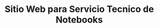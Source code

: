 ---
pubDate: 2022-07-01
title: 'Sitio Web para Servicio Tecnico de Notebooks'
description: 'Sitio Web para Servicio Tecnico de Notebooks'
urls: 
    pagina: 'https://www.imset.com.ar'
    codigo: 'https://www.abogados.gomezmatias.com.ar'
image:
    url: '/img/fotos_proyectos/abogados.webp'
    alt: 'Imagen de Pagina Web de Imset Servicio Tecnico'
---
